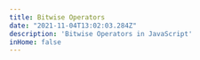 ```yaml
---
title: Bitwise Operators
date: "2021-11-04T13:02:03.284Z"
description: 'Bitwise Operators in JavaScript'
inHome: false
---
```


